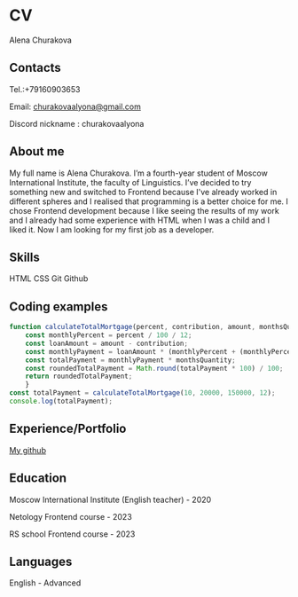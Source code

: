 # CV
Alena Churakova

## Contacts
Tel.:+79160903653

Email: churakovaalyona@gmail.com

Discord nickname : churakovaalyona
## About me
My full name is Alena Churakova.
I’m a fourth-year student of Moscow International Institute, the faculty of Linguistics. I’ve decided to try something new and switched to Frontend because I've already worked in different spheres and I realised that programming is a better choice for me. I chose Frontend development because I like seeing the results of my work and I already had some experience with HTML when I was a child and I liked it.
Now I am looking for my first job as a developer.


## Skills
HTML
CSS
Git
Github

## Coding examples

```js
function calculateTotalMortgage(percent, contribution, amount, monthsQuantity) {
	const monthlyPercent = percent / 100 / 12;
	const loanAmount = amount - contribution;
	const monthlyPayment = loanAmount * (monthlyPercent + (monthlyPercent / (Math.pow(1 + monthlyPercent, monthsQuantity) - 1)));
	const totalPayment = monthlyPayment * monthsQuantity;
	const roundedTotalPayment = Math.round(totalPayment * 100) / 100;
	return roundedTotalPayment;
    }
const totalPayment = calculateTotalMortgage(10, 20000, 150000, 12);
console.log(totalPayment); 
```


## Experience/Portfolio
[My github](https://churakovaalyona.github.io/)

## Education
Moscow International Institute (English teacher) - 2020

Netology Frontend course - 2023

RS school Frontend course - 2023

## Languages
English - Advanced